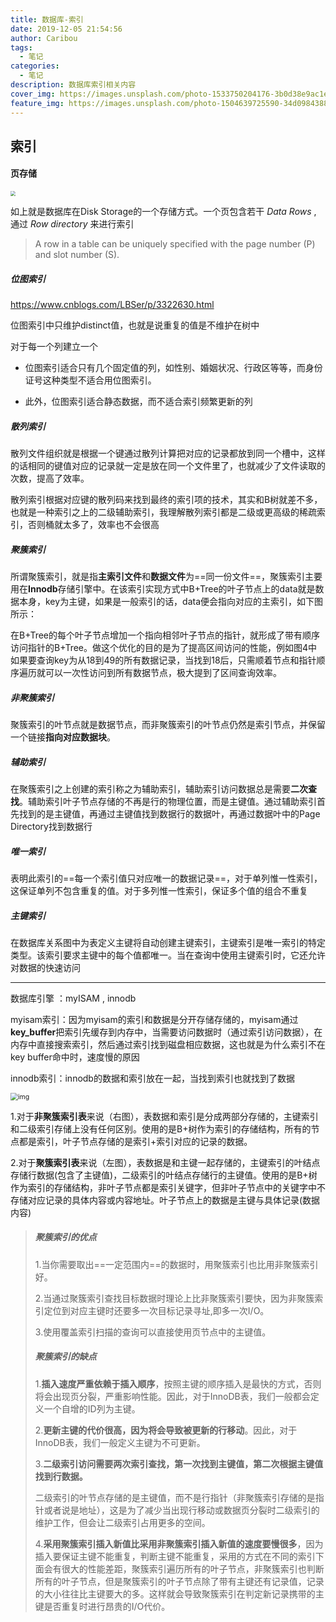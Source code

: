 ```yaml
---
title: 数据库-索引
date: 2019-12-05 21:54:56
author: Caribou
tags: 
  - 笔记
categories: 
  - 笔记
description: 数据库索引相关内容
cover_img: https://images.unsplash.com/photo-1533750204176-3b0d38e9ac1e?ixlib=rb-1.2.1&ixid=eyJhcHBfaWQiOjEyMDd9&auto=format&fit=crop&w=1050&q=80
feature_img: https://images.unsplash.com/photo-1504639725590-34d0984388bd?ixlib=rb-1.2.1&ixid=eyJhcHBfaWQiOjEyMDd9&auto=format&fit=crop&w=967&q=80
---
```


## 索引

#### 页存储

<img src="https://i.loli.net/2019/12/05/dQE6NVkHZJcWfye.png" style="zoom:50%;" />

如上就是数据库在Disk Storage的一个存储方式。一个页包含若干 *Data Rows* , 通过 *Row directory* 来进行索引

> A row in a table can be uniquely specified with the page number (P) and slot number (S).

##### 位图索引

https://www.cnblogs.com/LBSer/p/3322630.html

位图索引中只维护distinct值，也就是说重复的值是不维护在树中

对于每一个列建立一个

- 位图索引适合只有几个固定值的列，如性别、婚姻状况、行政区等等，而身份证号这种类型不适合用位图索引。

- 此外，位图索引适合静态数据，而不适合索引频繁更新的列

##### 散列索引

散列文件组织就是根据一个键通过散列计算把对应的记录都放到同一个槽中，这样的话相同的键值对应的记录就一定是放在同一个文件里了，也就减少了文件读取的次数，提高了效率。

散列索引根据对应键的散列码来找到最终的索引项的技术，其实和B树就差不多，也就是一种索引之上的二级辅助索引，我理解散列索引都是二级或更高级的稀疏索引，否则桶就太多了，效率也不会很高

##### 聚簇索引

所谓聚簇索引，就是指**主索引文件**和**数据文件**为==同一份文件==，聚簇索引主要用在**Innodb**存储引擎中。在该索引实现方式中B+Tree的叶子节点上的data就是数据本身，key为主键，如果是一般索引的话，data便会指向对应的主索引，如下图所示：

在B+Tree的每个叶子节点增加一个指向相邻叶子节点的指针，就形成了带有顺序访问指针的B+Tree。做这个优化的目的是为了提高区间访问的性能，例如图4中如果要查询key为从18到49的所有数据记录，当找到18后，只需顺着节点和指针顺序遍历就可以一次性访问到所有数据节点，极大提到了区间查询效率。

##### 非聚簇索引

聚簇索引的叶节点就是数据节点，而非聚簇索引的叶节点仍然是索引节点，并保留一个链接**指向对应数据块**。

##### 辅助索引

在聚簇索引之上创建的索引称之为辅助索引，辅助索引访问数据总是需要**二次查找**。辅助索引叶子节点存储的不再是行的物理位置，而是主键值。通过辅助索引首先找到的是主键值，再通过主键值找到数据行的数据叶，再通过数据叶中的Page Directory找到数据行

##### 唯一索引

表明此索引的==每一个索引值只对应唯一的数据记录==，对于单列惟一性索引，这保证单列不包含重复的值。对于多列惟一性索引，保证多个值的组合不重复

##### 主键索引

在数据库关系图中为表定义主键将自动创建主键索引，主键索引是唯一索引的特定类型。该索引要求主键中的每个值都唯一。当在查询中使用主键索引时，它还允许对数据的快速访问

---

数据库引擎 ：myISAM , innodb

myisam索引：因为myisam的索引和数据是分开存储存储的，myisam通过**key_buffer**把索引先缓存到内存中，当需要访问数据时（通过索引访问数据），在内存中直接搜索索引，然后通过索引找到磁盘相应数据，这也就是为什么索引不在key buffer命中时，速度慢的原因  

innodb索引：innodb的数据和索引放在一起，当找到索引也就找到了数据

<img src="https://img-blog.csdn.net/20161102111454921?watermark/2/text/aHR0cDovL2Jsb2cuY3Nkbi5uZXQv/font/5a6L5L2T/fontsize/400/fill/I0JBQkFCMA==/dissolve/70/gravity/Center" alt="img" style="zoom:75%;" />

1.对于**非聚簇索引表**来说（右图），表数据和索引是分成两部分存储的，主键索引和二级索引存储上没有任何区别。使用的是B+树作为索引的存储结构，所有的节点都是索引，叶子节点存储的是索引+索引对应的记录的数据。

2.对于**聚簇索引表**来说（左图），表数据是和主键一起存储的，主键索引的叶结点存储行数据(包含了主键值)，二级索引的叶结点存储行的主键值。使用的是B+树作为索引的存储结构，非叶子节点都是索引关键字，但非叶子节点中的关键字中不存储对应记录的具体内容或内容地址。叶子节点上的数据是主键与具体记录(数据内容)

> ##### 聚簇索引的优点
>
> 1.当你需要取出==一定范围内==的数据时，用聚簇索引也比用非聚簇索引好。
>
> 2.当通过聚簇索引查找目标数据时理论上比非聚簇索引要快，因为非聚簇索引定位到对应主键时还要多一次目标记录寻址,即多一次I/O。
>
> 3.使用覆盖索引扫描的查询可以直接使用页节点中的主键值。
>
> ##### 聚簇索引的缺点
>
> 1.**插入速度严重依赖于插入顺序**，按照主键的顺序插入是最快的方式，否则将会出现页分裂，严重影响性能。因此，对于InnoDB表，我们一般都会定义一个自增的ID列为主键。
>
> 2.**更新主键的代价很高，因为将会导致被更新的行移动**。因此，对于InnoDB表，我们一般定义主键为不可更新。
>
> 3.**二级索引访问需要两次索引查找，第一次找到主键值，第二次根据主键值找到行数据。**
>
> 二级索引的叶节点存储的是主键值，而不是行指针（非聚簇索引存储的是指针或者说是地址），这是为了减少当出现行移动或数据页分裂时二级索引的维护工作，但会让二级索引占用更多的空间。
>
> 4.**采用聚簇索引插入新值比采用非聚簇索引插入新值的速度要慢很多**，因为插入要保证主键不能重复，判断主键不能重复，采用的方式在不同的索引下面会有很大的性能差距，聚簇索引遍历所有的叶子节点，非聚簇索引也判断所有的叶子节点，但是聚簇索引的叶子节点除了带有主键还有记录值，记录的大小往往比主键要大的多。这样就会导致聚簇索引在判定新记录携带的主键是否重复时进行昂贵的I/O代价。



